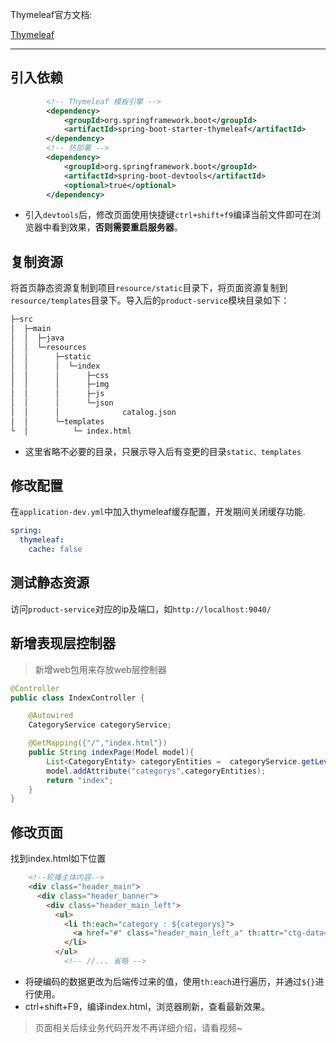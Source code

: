 

Thymeleaf官方文档:

[Thymeleaf](https://www.thymeleaf.org/)

---



## 引入依赖

```xml
        <!-- Thymeleaf 模板引擎 -->
        <dependency>
            <groupId>org.springframework.boot</groupId>
            <artifactId>spring-boot-starter-thymeleaf</artifactId>
        </dependency>
        <!-- 热部署 -->
        <dependency>
            <groupId>org.springframework.boot</groupId>
            <artifactId>spring-boot-devtools</artifactId>
            <optional>true</optional>
        </dependency>
```

- 引入`devtools`后，修改页面使用快捷键`ctrl+shift+f9`编译当前文件即可在浏览器中看到效果，**否则需要重启服务器**。

## 复制资源

将首页静态资源复制到项目`resource/static`目录下，将页面资源复制到`resource/templates`目录下。导入后的`product-service`模块目录如下：

```tex
├─src
│  ├─main
│  │  ├─java    
│  │  └─resources
│  │      ├─static
│  │      │  └─index
│  │      │      ├─css
│  │      │      ├─img
│  │      │      ├─js
│  │      │      └─json
│  │      │              catalog.json
│  │      └─templates
└  │          └─ index.html   
```

- 这里省略不必要的目录，只展示导入后有变更的目录`static、templates`

## 修改配置

在`application-dev.yml`中加入thymeleaf缓存配置，开发期间关闭缓存功能.

```yaml
spring:
  thymeleaf:
    cache: false
```



## 测试静态资源

访问`product-service`对应的ip及端口，如`http://localhost:9040/`



## 新增表现层控制器

> 新增web包用来存放web层控制器

```java
@Controller
public class IndexController {

    @Autowired
    CategoryService categoryService;

    @GetMapping({"/","index.html"})
    public String indexPage(Model model){
        List<CategoryEntity> categoryEntities =  categoryService.getLevel1Categorys();
        model.addAttribute("categorys",categoryEntities);
        return "index";
    }
}
```



## 修改页面

找到index.html如下位置

```html
    <!--轮播主体内容-->
    <div class="header_main">
      <div class="header_banner">
        <div class="header_main_left">
          <ul>
            <li th:each="category : ${categorys}">
              <a href="#" class="header_main_left_a" th:attr="ctg-data=${category.catId}"><b th:text="${category.name}">家用电器</b></a>
            </li>
          </ul>
            <!-- //... 省略 -->
```

- 将硬编码的数据更改为后端传过来的值，使用`th:each`进行遍历，并通过`${}`进行使用。
- ctrl+shift+F9，编译index.html，浏览器刷新，查看最新效果。



> 页面相关后续业务代码开发不再详细介绍，请看视频~